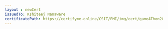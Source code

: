 ```yaml
--- 
layout : newCert 
issuedTo: Kshiteej Nanaware 
certificatePath: https://certifyme.online/CSIT/PMI/img/cert/gameAThon2021/KshiteejNanaware_67789.png
--- 
```

